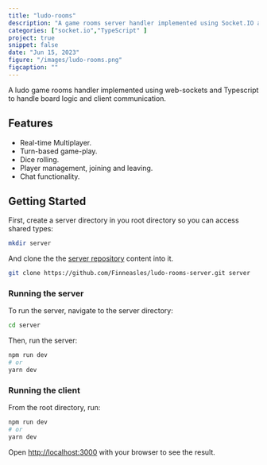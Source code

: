```yaml
---
title: "ludo-rooms"
description: "A game rooms server handler implemented using Socket.IO and Typescript."
categories: ["socket.io","TypeScript" ]
project: true 
snippet: false
date: "Jun 15, 2023"
figure: "/images/ludo-rooms.png"
figcaption: ""
---
```


A ludo game rooms handler implemented using web-sockets and Typescript to handle board logic and client communication.

## Features

- Real-time Multiplayer.
- Turn-based game-play.
- Dice rolling.
- Player management, joining and leaving.
- Chat functionality.

## Getting Started

First, create a server directory in you root directory so you can access shared types:

```bash
mkdir server
```

And clone the the [server repository](https://github.com/finneasles/ludo-rooms-server) content into it.

```bash
git clone https://github.com/Finneasles/ludo-rooms-server.git server
```

### Running the server

To run the server, navigate to the server directory:

```bash
cd server
```

Then, run the server:

```bash
npm run dev
# or
yarn dev
```

### Running the client

From the root directory, run:

```bash
npm run dev
# or
yarn dev
```

Open [http://localhost:3000](http://localhost:3000) with your browser to see the result.
